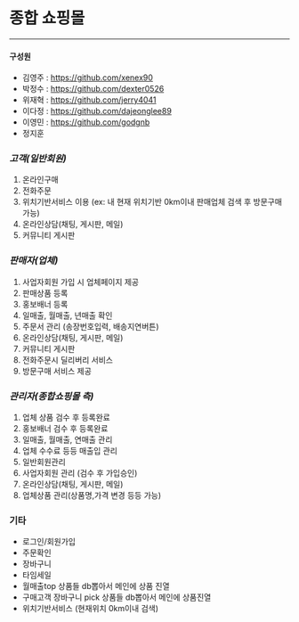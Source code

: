 # 종합 쇼핑몰
-------------------------------------------------------------

#### 구성원
 - 김영주 : https://github.com/xenex90
 - 박정수 : https://github.com/dexter0526
 - 위재혁 : https://github.com/jerry4041
 - 이다정 : https://github.com/dajeonglee89
 - 이영민 : https://github.com/godgnb
 - 정지훈

### *고객(일반회원)*
1. 온라인구매
2. 전화주문
3. 위치기반서비스 이용
(ex: 내 현재 위치기반 0km이내 판매업체 검색 후 방문구매 가능)
4. 온라인상담(채팅, 게시판, 메일) 
5. 커뮤니티 게시판 


### *판매자(업체)*
1. 사업자회원 가입 시 업체페이지 제공
2. 판매상품 등록 
3. 홍보배너 등록
4. 일매출, 월매출, 년매출 확인
5. 주문서 관리 (송장번호입력, 배송지연버튼)
6. 온라인상담(채팅, 게시판, 메일) 
7. 커뮤니티 게시판 
8. 전화주문시 딜리버리 서비스
9. 방문구매 서비스 제공


### *관리자(종합쇼핑몰 측)*
1. 업체 상품 검수 후 등록완료
2. 홍보배너 검수 후 등록완료 
3. 일매출, 월매출, 연매출 관리
4. 업체 수수료 등등 매출입 관리
5. 일반회원관리
6. 사업자회원 관리 (검수 후 가입승인)
7. 온라인상담(채팅, 게시판, 메일)
8. 업체상품 관리(상품명,가격 변경 등등 가능)

### 기타
* 로그인/회원가입
* 주문확인
* 장바구니
* 타임세일
* 월매출top 상품들 db뽑아서 메인에 상품 진열
* 구매고객 장바구니 pick 상품들 db뽑아서 메인에 상품진열 
* 위치기반서비스 (현재위치 0km이내 검색)
